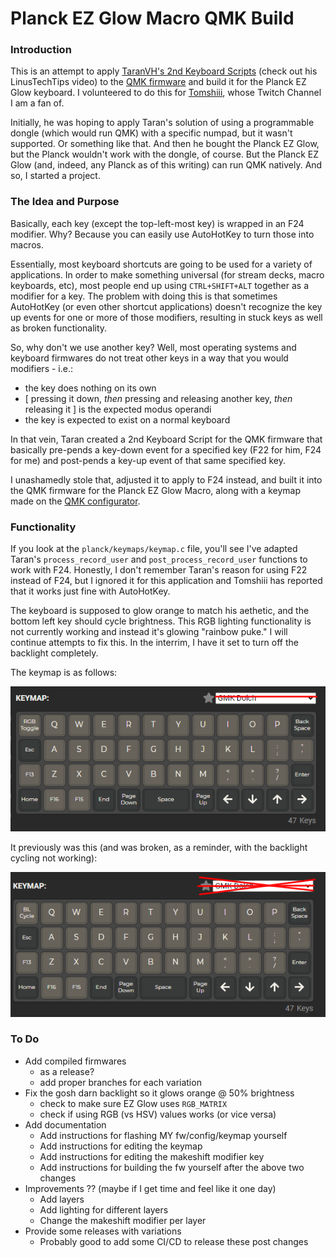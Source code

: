 # Planck EZ Glow Macro QMK Build

### Introduction

This is an attempt to apply [TaranVH's 2nd Keyboard Scripts](https://github.com/TaranVH/2nd-keyboard) (check out his LinusTechTips video) to the [QMK firmware](https://docs.qmk.fm/#/) and build it for the Planck EZ Glow keyboard. I volunteered to do this for [Tomshiii](https://github.com/Tomshiii/ahk/tree/main/Secondary%20Keyboard%20Files), whose Twitch  Channel I am a fan of.

Initially, he was hoping to apply Taran's solution of using a programmable dongle (which would run QMK) with a specific numpad, but it wasn't supported. Or something like that. And then he bought the Planck EZ Glow, but the Planck wouldn't work with the dongle, of course. But the Planck EZ Glow (and, indeed, any Planck as of this writing) can run QMK natively. And so, I started a project.

### The Idea and Purpose

Basically, each key (except the top-left-most key) is wrapped in an F24 modifier. Why? Because you can easily use AutoHotKey to turn those into macros.

Essentially, most keyboard shortcuts are going to be used for a variety of applications. In order to make something universal (for stream decks, macro keyboards, etc), most people end up using `CTRL+SHIFT+ALT` together as a modifier for a key. The problem with doing this is that sometimes AutoHotKey (or even other shortcut applications) doesn't recognize the key up events for one or more of those modifiers, resulting in stuck keys as well as broken functionality.

So, why don't we use another key? Well, most operating systems and keyboard firmwares do not treat other keys in a way that you would modifiers - i.e.:

* the key does nothing on its own
* [ pressing it down, _then_ pressing and releasing another key, _then_ releasing it ] is the expected modus operandi
* the key is expected to exist on a normal keyboard

In that vein, Taran created a 2nd Keyboard Script for the QMK firmware that basically pre-pends a key-down event for a specified key (F22 for him, F24 for me) and post-pends a key-up event of that same specified key.

I unashamedly stole that, adjusted it to apply to F24 instead, and built it into the QMK firmware for the Planck EZ Glow Macro, along with a keymap made on the [QMK configurator](https://config.qmk.fm/#/planck/ez/glow/LAYOUT_planck_1x2uC).

### Functionality

If you look at the `planck/keymaps/keymap.c` file, you'll see I've adapted Taran's `process_record_user` and `post_process_record_user` functions to work with F24. Honestly, I don't remember Taran's reason for using F22 instead of F24, but I ignored it for this application and Tomshiii has reported that it works just fine with AutoHotKey.

The keyboard is supposed to glow orange to match his aethetic, and the bottom left key should cycle brightness. This RGB lighting functionality is not currently working and instead it's glowing "rainbow puke." I will continue attempts to fix this. In the interrim, I have it set to turn off the backlight completely.

The keymap is as follows:

![keymap for turn off rgb config](/images/turn_off_rgb.png)

It previously was this (and was broken, as a reminder, with the backlight cycling not working):

![keymap for cycle backlight (broken)](images/cycle_backlight.png)

### To Do

* Add compiled firmwares
  * as a release?
  * add proper branches for each variation
* Fix the gosh darn backlight so it glows orange @ 50% brightness
  * check to make sure EZ Glow uses `RGB_MATRIX`
  * check if using RGB (vs HSV) values works (or vice versa)
* Add documentation
  * Add instructions for flashing MY fw/config/keymap yourself
  * Add instructions for editing the keymap
  * Add instructions for editing the makeshift modifier key
  * Add instructions for building the fw yourself after the above two changes
* Improvements ?? (maybe if I get time and feel like it one day)
  * Add layers
  * Add lighting for different layers
  * Change the makeshift modifier per layer
* Provide some releases with variations
  * Probably good to add some CI/CD to release these post changes